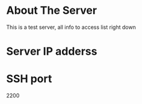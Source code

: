 # About The Server
This is a test server, all info to access list right down

# Server IP adderss


# SSH port
2200
